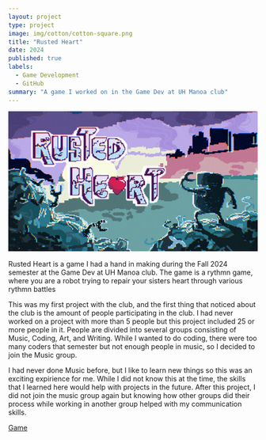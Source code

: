 ```yaml
---
layout: project
type: project
image: img/cotton/cotton-square.png
title: "Rusted Heart"
date: 2024
published: true
labels:
  - Game Development
  - GitHub
summary: "A game I worked on in the Game Dev at UH Manoa club"
---
```


<img class="img-fluid" src="../img/RustedHeart.png">

Rusted Heart is a game I had a hand in making during the Fall 2024 semester at the Game Dev at UH Manoa club. The game is a rythmn game, where you are a robot trying to repair your sisters heart through various rythmn battles

This was my first project with the club, and the first thing that noticed about the club is the amount of people participating in the club. I had never worked on a project with more than 5 people but this project included 25 or more people in it. People are divided into several groups consisting of Music, Coding, Art, and Writing. While I wanted to do coding, there were too many coders that semester but not enough people in music, so I decided to join the Music group. 

I had never done Music before, but I like to learn new things so this was an exciting expirience for me. While I did not know this at the time, the skills that I learned here would help with projects in the future. After this project, I did not join the music group again but knowing how other groups did their process while working in another group helped with my communication skills.


[Game](https://uhmanoagamedev.itch.io/rusted-heart)
